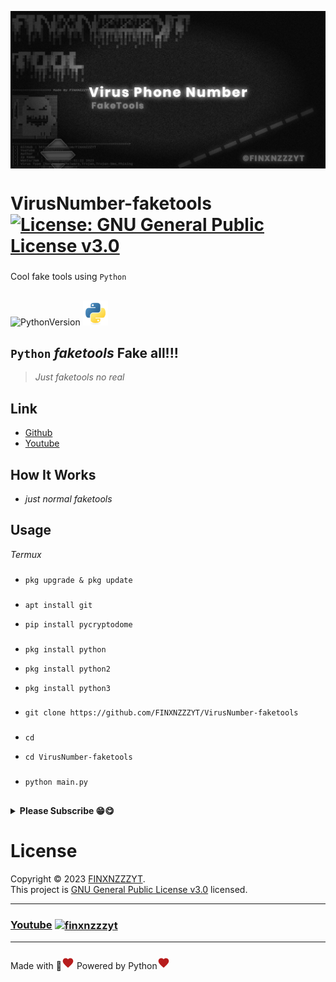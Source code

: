 <img align="center" src='https://github.com/FINXNZZZYT/VirusNumber-faketools/blob/main/img/Faketools.jpg' alt="FINXNZZZYT"></img>


# VirusNumber-faketools <a href="https://github.com/FINXNZZZYT/VirusNumber-faketools/blob/master/LICENSE"> <img alt="License: GNU General Public License v3.0" src="https://img.shields.io/badge/license-GNU General Public License v3.0-yellow.svg" target="_blank" />
  </a>
  
###

Cool fake tools using `Python` 

##

![PythonVersion](https://img.shields.io/pypi/pyversions/pyconcrete.svg)
 <a href="https://www.python.org" target="_blank" rel="noreferrer"> <img src="https://raw.githubusercontent.com/devicons/devicon/master/icons/python/python-original.svg" alt="python" width="40" height="40"/> </a> 
 
##

## `Python` *faketools* Fake all!!!
> *Just faketools no real*
 
## Link

* [Github](https://github.com/FINXNZZZYT)
* [Youtube](https://www.youtube.com/@FINXNZZZYT)


## How It Works

* *just normal faketools*

## Usage

*Termux*
###
* ```
  pkg upgrade & pkg update
  ```
###
* ```
  apt install git
  ```
* ```
  pip install pycryptodome
  ```
   
###
* ```
  pkg install python
  ```
* ```
  pkg install python2
  ```
* ```
  pkg install python3
  ```
###
* ```
  git clone https://github.com/FINXNZZZYT/VirusNumber-faketools
  ```
###
* ```
  cd
  ```
* ```
  cd VirusNumber-faketools
  ```
###
* ```
  python main.py
  ```
##

<details>	
  <summary><b>Please Subscribe 😁😋</b></summary><br>
<div align="center">

Youtube<a href="https://www.youtube.com/@FINXNZZZYT" target="blank"><img align="center" src="https://raw.githubusercontent.com/rahuldkjain/github-profile-readme-generator/master/src/images/icons/Social/youtube.svg" alt="finxnzzzyt" height="30" width="40" /></a>
</div>  
</details>

##

# License

Copyright © 2023 [FINXNZZZYT](https://github.com/FINXNZZZYT).<br />
This project is [GNU General Public License v3.0](https://github.com/FINXNZZZYT/VirusNumber-faketools/blob/master/LICENSE) licensed.

---




### [Youtube](https://github.com/FINXNZZZYT) <a href="https://www.youtube.com/@FINXNZZZYT" target="blank"><img align="center" src="https://raw.githubusercontent.com/rahuldkjain/github-profile-readme-generator/master/src/images/icons/Social/youtube.svg" alt="finxnzzzyt" height="30" width="40" /></a>

---
###
###

<link href='/...../css/font-awesome.min.css' rel='stylesheet' type='text/css'/>
<link href='//stackpath.bootstrapcdn.com/font-awesome/4.7.0/css/font-awesome.min.css' rel='stylesheet' type='text/css'/>
Made with 💞<svg height="20" viewBox="0 0 24 24" width="20"><path d="M12,21.35L10.55,20.03C5.4,15.36 2,12.27 2,8.5C2,5.41 4.42,3 7.5,3C9.24,3 10.91,3.81 12,5.08C13.09,3.81 14.76,3 16.5,3C19.58,3 22,5.41 22,8.5C22,12.27 18.6,15.36 13.45,20.03L12,21.35Z" fill="#B71C1C"></path></svg> Powered by Python<svg height="20" viewBox="0 0 24 24" width="20"><path d="M12,21.35L10.55,20.03C5.4,15.36 2,12.27 2,8.5C2,5.41 4.42,3 7.5,3C9.24,3 10.91,3.81 12,5.08C13.09,3.81 14.76,3 16.5,3C19.58,3 22,5.41 22,8.5C22,12.27 18.6,15.36 13.45,20.03L12,21.35Z" fill="#B71C1C"></path></svg>

###

```
  
  ```
